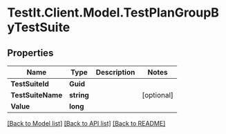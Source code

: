# TestIt.Client.Model.TestPlanGroupByTestSuite

## Properties

Name | Type | Description | Notes
------------ | ------------- | ------------- | -------------
**TestSuiteId** | **Guid** |  | 
**TestSuiteName** | **string** |  | [optional] 
**Value** | **long** |  | 

[[Back to Model list]](../README.md#documentation-for-models) [[Back to API list]](../README.md#documentation-for-api-endpoints) [[Back to README]](../README.md)


